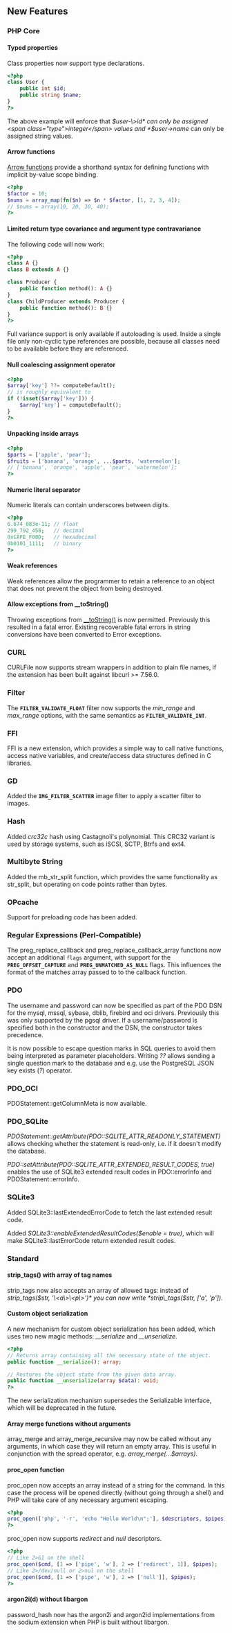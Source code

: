 New Features
------------

### PHP Core

#### Typed properties

Class properties now support type declarations.

``` php
<?php
class User {
    public int $id;
    public string $name;
}
?>
```

The above example will enforce that *$user-\>id* can only be assigned
<span class="type">integer</span> values and *$user-\>name* can only be
assigned <span class="type">string</span> values.

#### Arrow functions

<a href="/functions/arrow.html" class="link">Arrow functions</a> provide
a shorthand syntax for defining functions with implicit by-value scope
binding.

``` php
<?php
$factor = 10;
$nums = array_map(fn($n) => $n * $factor, [1, 2, 3, 4]);
// $nums = array(10, 20, 30, 40);
?>
```

#### Limited return type covariance and argument type contravariance

The following code will now work:

``` php
<?php
class A {}
class B extends A {}

class Producer {
    public function method(): A {}
}
class ChildProducer extends Producer {
    public function method(): B {}
}
?>
```

Full variance support is only available if autoloading is used. Inside a
single file only non-cyclic type references are possible, because all
classes need to be available before they are referenced.

#### Null coalescing assignment operator

``` php
<?php
$array['key'] ??= computeDefault();
// is roughly equivalent to
if (!isset($array['key'])) {
    $array['key'] = computeDefault();
}
?>
```

#### Unpacking inside arrays

``` php
<?php
$parts = ['apple', 'pear'];
$fruits = ['banana', 'orange', ...$parts, 'watermelon'];
// ['banana', 'orange', 'apple', 'pear', 'watermelon'];
?>
```

#### Numeric literal separator

Numeric literals can contain underscores between digits.

``` php
<?php
6.674_083e-11; // float
299_792_458;   // decimal
0xCAFE_F00D;   // hexadecimal
0b0101_1111;   // binary
?>
```

#### Weak references

Weak references allow the programmer to retain a reference to an object
that does not prevent the object from being destroyed.

#### Allow exceptions from \_\_toString()

Throwing exceptions from
<a href="/language/oop5/magic.html#object.tostring" class="link">__toString()</a>
is now permitted. Previously this resulted in a fatal error. Existing
recoverable fatal errors in string conversions have been converted to
<span class="classname">Error</span> exceptions.

### CURL

<span class="classname">CURLFile</span> now supports stream wrappers in
addition to plain file names, if the extension has been built against
libcurl \>= 7.56.0.

### Filter

The **`FILTER_VALIDATE_FLOAT`** filter now supports the *min\_range* and
*max\_range* options, with the same semantics as
**`FILTER_VALIDATE_INT`**.

### FFI

FFI is a new extension, which provides a simple way to call native
functions, access native variables, and create/access data structures
defined in C libraries.

### GD

Added the **`IMG_FILTER_SCATTER`** image filter to apply a scatter
filter to images.

### Hash

Added *crc32c* hash using Castagnoli's polynomial. This CRC32 variant is
used by storage systems, such as iSCSI, SCTP, Btrfs and ext4.

### Multibyte String

Added the <span class="function">mb\_str\_split</span> function, which
provides the same functionality as <span
class="function">str\_split</span>, but operating on code points rather
than bytes.

### OPcache

Support for preloading code has been added.

### Regular Expressions (Perl-Compatible)

The <span class="function">preg\_replace\_callback</span> and <span
class="function">preg\_replace\_callback\_array</span> functions now
accept an additional `flags` argument, with support for the
**`PREG_OFFSET_CAPTURE`** and **`PREG_UNMATCHED_AS_NULL`** flags. This
influences the format of the matches array passed to to the callback
function.

### PDO

The username and password can now be specified as part of the PDO DSN
for the mysql, mssql, sybase, dblib, firebird and oci drivers.
Previously this was only supported by the pgsql driver. If a
username/password is specified both in the constructor and the DSN, the
constructor takes precedence.

It is now possible to escape question marks in SQL queries to avoid them
being interpreted as parameter placeholders. Writing *??* allows sending
a single question mark to the database and e.g. use the PostgreSQL JSON
key exists (*?*) operator.

### PDO\_OCI

<span class="methodname">PDOStatement::getColumnMeta</span> is now
available.

### PDO\_SQLite

*PDOStatement::getAttribute(PDO::SQLITE\_ATTR\_READONLY\_STATEMENT)*
allows checking whether the statement is read-only, i.e. if it doesn't
modify the database.

*PDO::setAttribute(PDO::SQLITE\_ATTR\_EXTENDED\_RESULT\_CODES, true)*
enables the use of SQLite3 extended result codes in <span
class="function">PDO::errorInfo</span> and <span
class="function">PDOStatement::errorInfo</span>.

### SQLite3

Added <span class="methodname">SQLite3::lastExtendedErrorCode</span> to
fetch the last extended result code.

Added *SQLite3::enableExtendedResultCodes($enable = true)*, which will
make <span class="methodname">SQLite3::lastErrorCode</span> return
extended result codes.

### Standard

#### strip\_tags() with array of tag names

<span class="function">strip\_tags</span> now also accepts an array of
allowed tags: instead of *strip\_tags($str, '\<a\>\<p\>')* you can now
write *strip\_tags($str, \['a', 'p'\])*.

#### Custom object serialization

A new mechanism for custom object serialization has been added, which
uses two new magic methods: *\_\_serialize* and *\_\_unserialize*.

``` php
<?php
// Returns array containing all the necessary state of the object.
public function __serialize(): array;

// Restores the object state from the given data array.
public function __unserialize(array $data): void;
?>
```

The new serialization mechanism supersedes the <span
class="interfacename">Serializable</span> interface, which will be
deprecated in the future.

#### Array merge functions without arguments

<span class="function">array\_merge</span> and <span
class="function">array\_merge\_recursive</span> may now be called
without any arguments, in which case they will return an empty array.
This is useful in conjunction with the spread operator, e.g.
*array\_merge(...$arrays)*.

#### <span class="function">proc\_open</span> function

<span class="function">proc\_open</span> now accepts an array instead of
a string for the command. In this case the process will be opened
directly (without going through a shell) and PHP will take care of any
necessary argument escaping.

``` php
<?php
proc_open(['php', '-r', 'echo "Hello World\n";'], $descriptors, $pipes);
?>
```

<span class="function">proc\_open</span> now supports *redirect* and
*null* descriptors.

``` php
<?php
// Like 2>&1 on the shell
proc_open($cmd, [1 => ['pipe', 'w'], 2 => ['redirect', 1]], $pipes);
// Like 2>/dev/null or 2>nul on the shell
proc_open($cmd, [1 => ['pipe', 'w'], 2 => ['null']], $pipes);
?>
```

#### argon2i(d) without libargon

<span class="function">password\_hash</span> now has the argon2i and
argon2id implementations from the sodium extension when PHP is built
without libargon.
